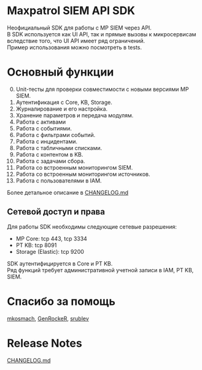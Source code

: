 # Maxpatrol SIEM API SDK
Неофициальный SDK для работы с MP SIEM через API.  
В SDK используется как UI API, так и прямые вызовы к микросервисам вследствие того, что UI API имеет ряд ограничений.  
Пример использования можно посмотреть в tests.

# Основный функции
0. Unit-тесты для проверки совместимости с новыми версиями MP SIEM.
1. Аутентификация с Core, KB, Storage.
2. Журналирование и его настройка.
3. Хранение параметров и передача модулям.
4. Работа с активами
5. Работа с событиями.
6. Работа с фильтрами событий.
7. Работа с инцидентами.
8. Работа с табличными списками.
9. Работа с контентом в KB.
10. Работа с задачами сбора.
11. Работа со встроенным мониторингом SIEM.
12. Работа со встроенным мониторингом источников.
13. Работа с пользователями в IAM.

Более детальное описание в [CHANGELOG.md](CHANGELOG.md)

## Сетевой доступ и права
Для работы SDK необходимы следующие сетевые разрешения:
- MP Core: tcp 443, tcp 3334
- PT KB: tcp 8091
- Storage (Elastic): tcp 9200

SDK аутентифицируется в Core и PT KB.  
Ряд функций требует административной учетной записи в IAM, PT KB, SIEM.

# Спасибо за помощь
[mkosmach](https://github.com/mkosmach), [GenRockeR](https://github.com/GenRockeR), [srublev](https://github.com/srublev)


# Release Notes
[CHANGELOG.md](CHANGELOG.md)

